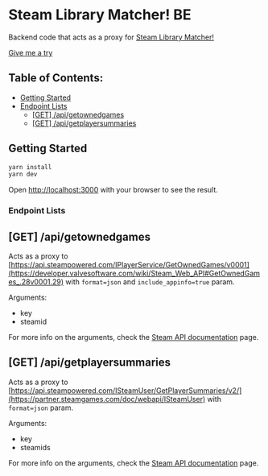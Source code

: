 # Steam Library Matcher! BE
Backend code that acts as a proxy for [Steam Library Matcher!](https://github.com/aquatorrent/steam-library-matcher)

[Give me a try](https://aquatorrent.github.io/steam-library-matcher/)

## Table of Contents:

- [Getting Started](#getting-started)
- [Endpoint Lists](#endpoint-lists)
  - [[GET] /api/getownedgames](#get-api-getownedgames)
  - [[GET] /api/getplayersummaries](#get-api-getplayersummaries)

## Getting Started

```bash
yarn install
yarn dev
```

Open [http://localhost:3000](http://localhost:3000) with your browser to see the result.

### Endpoint Lists

## [GET] /api/getownedgames
Acts as a proxy to [https://api.steampowered.com/IPlayerService/GetOwnedGames/v0001](https://developer.valvesoftware.com/wiki/Steam_Web_API#GetOwnedGames_.28v0001.29) with `format=json` and `include_appinfo=true` param.

Arguments:
- key
- steamid

For more info on the arguments, check the [Steam API documentation](https://developer.valvesoftware.com/wiki/Steam_Web_API#GetOwnedGames_.28v0001.29) page.

## [GET] /api/getplayersummaries
Acts as a proxy to [https://api.steampowered.com/ISteamUser/GetPlayerSummaries/v2/](https://partner.steamgames.com/doc/webapi/ISteamUser) with `format=json` param.

Arguments:
- key
- steamids

For more info on the arguments, check the [Steam API documentation](https://partner.steamgames.com/doc/webapi/ISteamUser) page.